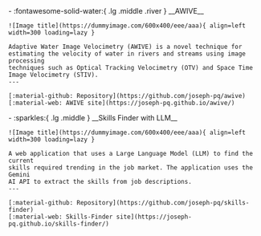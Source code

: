 <div class="grid cards" markdown>
-   :fontawesome-solid-water:{ .lg .middle .river } __AWIVE__

    ![Image title](https://dummyimage.com/600x400/eee/aaa){ align=left width=300 loading=lazy }

    Adaptive Water Image Velocimetry (AWIVE) is a novel technique for
    estimating the velocity of water in rivers and streams using image processing
    techniques such as Optical Tracking Velocimetry (OTV) and Space Time
    Image Velocimetry (STIV).
    ---

    [:material-github: Repository](https://github.com/joseph-pq/awive)
    [:material-web: AWIVE site](https://joseph-pq.github.io/awive/)
</div>

<div class="grid cards" markdown>
-   :sparkles:{ .lg .middle } __Skills Finder with LLM__

    ![Image title](https://dummyimage.com/600x400/eee/aaa){ align=left width=300 loading=lazy }

    A web application that uses a Large Language Model (LLM) to find the current
    skills required trending in the job market. The application uses the Gemini
    AI API to extract the skills from job descriptions.
    ---

    [:material-github: Repository](https://github.com/joseph-pq/skills-finder)
    [:material-web: Skills-Finder site](https://joseph-pq.github.io/skills-finder/)
</div>
